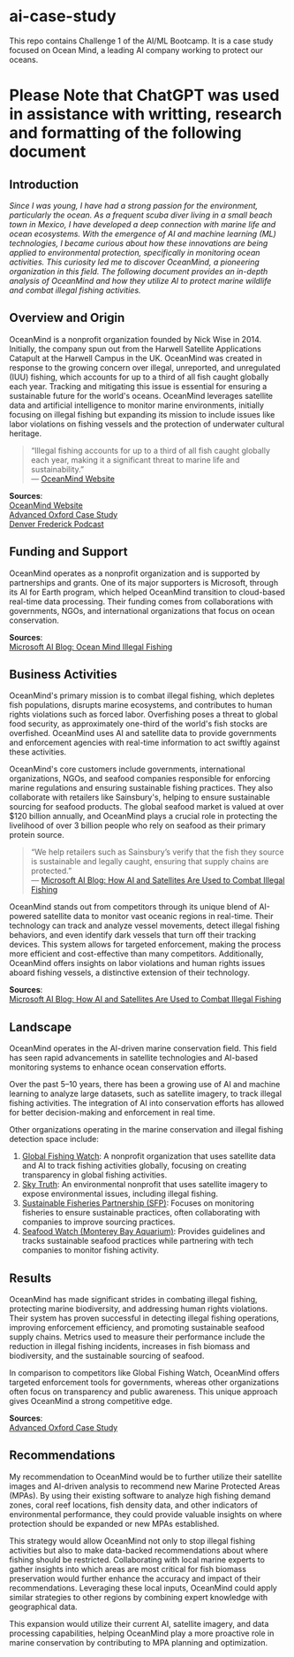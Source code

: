 # ai-case-study
This repo contains Challenge 1 of the AI/ML Bootcamp. It is a case study focused on Ocean Mind, a leading AI company working to protect our oceans.


# Please Note that ChatGPT was used in assistance with writting, research and formatting of the following document


## Introduction

*Since I was young, I have had a strong passion for the environment, particularly the ocean. As a frequent scuba diver living in a small beach town in Mexico, I have developed a deep connection with marine life and ocean ecosystems. With the emergence of AI and machine learning (ML) technologies, I became curious about how these innovations are being applied to environmental protection, specifically in monitoring ocean activities. This curiosity led me to discover OceanMind, a pioneering organization in this field. The following document provides an in-depth analysis of OceanMind and how they utilize AI to protect marine wildlife and combat illegal fishing activities.*

## Overview and Origin

OceanMind is a nonprofit organization founded by Nick Wise in 2014. Initially, the company spun out from the Harwell Satellite Applications Catapult at the Harwell Campus in the UK. OceanMind was created in response to the growing concern over illegal, unreported, and unregulated (IUU) fishing, which accounts for up to a third of all fish caught globally each year. Tracking and mitigating this issue is essential for ensuring a sustainable future for the world's oceans. OceanMind leverages satellite data and artificial intelligence to monitor marine environments, initially focusing on illegal fishing but expanding its mission to include issues like labor violations on fishing vessels and the protection of underwater cultural heritage.

> “Illegal fishing accounts for up to a third of all fish caught globally each year, making it a significant threat to marine life and sustainability.”  
> — [OceanMind Website](https://www.oceanmind.global/)

**Sources**:  
[OceanMind Website](https://www.oceanmind.global/)  
[Advanced Oxford Case Study](https://www.advancedoxford.com/ocean-mind-casestudy/)  
[Denver Frederick Podcast](https://denver-frederick.com/2022/05/03/how-oceanmind-uses-satellites-and-ai-to-protect-the-ocean/)

## Funding and Support

OceanMind operates as a nonprofit organization and is supported by partnerships and grants. One of its major supporters is Microsoft, through its AI for Earth program, which helped OceanMind transition to cloud-based real-time data processing. Their funding comes from collaborations with governments, NGOs, and international organizations that focus on ocean conservation.

**Sources**:  
[Microsoft AI Blog: Ocean Mind Illegal Fishing](https://blogs.microsoft.com/on-the-issues/2019/06/06/ocean-mind-illegal-fishing/)

## Business Activities

OceanMind's primary mission is to combat illegal fishing, which depletes fish populations, disrupts marine ecosystems, and contributes to human rights violations such as forced labor. Overfishing poses a threat to global food security, as approximately one-third of the world's fish stocks are overfished. OceanMind uses AI and satellite data to provide governments and enforcement agencies with real-time information to act swiftly against these activities.

OceanMind's core customers include governments, international organizations, NGOs, and seafood companies responsible for enforcing marine regulations and ensuring sustainable fishing practices. They also collaborate with retailers like Sainsbury's, helping to ensure sustainable sourcing for seafood products. The global seafood market is valued at over $120 billion annually, and OceanMind plays a crucial role in protecting the livelihood of over 3 billion people who rely on seafood as their primary protein source.

> “We help retailers such as Sainsbury’s verify that the fish they source is sustainable and legally caught, ensuring that supply chains are protected.”  
> — [Microsoft AI Blog: How AI and Satellites Are Used to Combat Illegal Fishing](https://blogs.microsoft.com/conexiones/2019/06/07/how-ai-and-satellites-are-used-to-combat-illegal-fishing/)

OceanMind stands out from competitors through its unique blend of AI-powered satellite data to monitor vast oceanic regions in real-time. Their technology can track and analyze vessel movements, detect illegal fishing behaviors, and even identify dark vessels that turn off their tracking devices. This system allows for targeted enforcement, making the process more efficient and cost-effective than many competitors. Additionally, OceanMind offers insights on labor violations and human rights issues aboard fishing vessels, a distinctive extension of their technology.

**Sources**:  
[Microsoft AI Blog: How AI and Satellites Are Used to Combat Illegal Fishing](https://blogs.microsoft.com/conexiones/2019/06/07/how-ai-and-satellites-are-used-to-combat-illegal-fishing/)

## Landscape

OceanMind operates in the AI-driven marine conservation field. This field has seen rapid advancements in satellite technologies and AI-based monitoring systems to enhance ocean conservation efforts.

Over the past 5–10 years, there has been a growing use of AI and machine learning to analyze large datasets, such as satellite imagery, to track illegal fishing activities. The integration of AI into conservation efforts has allowed for better decision-making and enforcement in real time.

Other organizations operating in the marine conservation and illegal fishing detection space include:

1. [Global Fishing Watch](https://globalfishingwatch.org/): A nonprofit organization that uses satellite data and AI to track fishing activities globally, focusing on creating transparency in global fishing activities.
2. [Sky Truth](https://skytruth.org/): An environmental nonprofit that uses satellite imagery to expose environmental issues, including illegal fishing.
3. [Sustainable Fisheries Partnership (SFP)](https://www.sustainablefish.org/): Focuses on monitoring fisheries to ensure sustainable practices, often collaborating with companies to improve sourcing practices.
4. [Seafood Watch (Monterey Bay Aquarium)](https://www.seafoodwatch.org/): Provides guidelines and tracks sustainable seafood practices while partnering with tech companies to monitor fishing activity.

## Results

OceanMind has made significant strides in combating illegal fishing, protecting marine biodiversity, and addressing human rights violations. Their system has proven successful in detecting illegal fishing operations, improving enforcement efficiency, and promoting sustainable seafood supply chains. Metrics used to measure their performance include the reduction in illegal fishing incidents, increases in fish biomass and biodiversity, and the sustainable sourcing of seafood.

In comparison to competitors like Global Fishing Watch, OceanMind offers targeted enforcement tools for governments, whereas other organizations often focus on transparency and public awareness. This unique approach gives OceanMind a strong competitive edge.

**Sources**:  
[Advanced Oxford Case Study](https://www.advancedoxford.com/ocean-mind-casestudy/)

## Recommendations

My recommendation to OceanMind would be to further utilize their satellite images and AI-driven analysis to recommend new Marine Protected Areas (MPAs). By using their existing software to analyze high fishing demand zones, coral reef locations, fish density data, and other indicators of environmental performance, they could provide valuable insights on where protection should be expanded or new MPAs established. 

This strategy would allow OceanMind not only to stop illegal fishing activities but also to make data-backed recommendations about where fishing should be restricted. Collaborating with local marine experts to gather insights into which areas are most critical for fish biomass preservation would further enhance the accuracy and impact of their recommendations. Leveraging these local inputs, OceanMind could apply similar strategies to other regions by combining expert knowledge with geographical data.

This expansion would utilize their current AI, satellite imagery, and data processing capabilities, helping OceanMind play a more proactive role in marine conservation by contributing to MPA planning and optimization.
